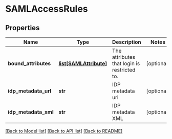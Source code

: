 # SAMLAccessRules

## Properties
Name | Type | Description | Notes
------------ | ------------- | ------------- | -------------
**bound_attributes** | [**list[SAMLAttribute]**](SAMLAttribute.md) | The attributes that login is restricted to. | [optional] 
**idp_metadata_url** | **str** | IDP metadata url | [optional] 
**idp_metadata_xml** | **str** | IDP metadata XML | [optional] 

[[Back to Model list]](../README.md#documentation-for-models) [[Back to API list]](../README.md#documentation-for-api-endpoints) [[Back to README]](../README.md)


